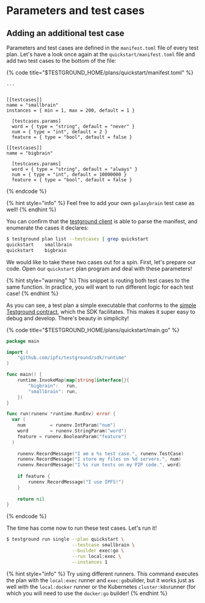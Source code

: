 # Parameters and test cases

## Adding an additional test case

Parameters and test cases are defined in the `manifest.toml` file of every test plan. Let's have a look once again at the `quickstart/manifest.toml` file and add two test cases to the bottom of the file:

{% code title="$TESTGROUND\_HOME/plans/quickstart/manifest.toml" %}
```
...


[[testcases]]
name = "smallbrain"
instances = { min = 1, max = 200, default = 1 }

  [testcases.params]
  word = { type = "string", default = "never" }
  num = { type = "int", default = 2 }
  feature = { type = "bool", default = false }

[[testcases]]
name = "bigbrain"

  [testcases.params]
  word = { type = "string", default = "always" }
  num = { type = "int", default = 10000000 }
  feature = { type = "bool", default = false }
```
{% endcode %}

{% hint style="info" %}
Feel free to add your own `galaxybrain` test case as well!
{% endhint %}

You can confirm that the [testground client](../concepts-and-architecture/daemon-and-client.md#testground-client) is able to parse the manifest, and enumerate the cases it declares:

```bash
$ testground plan list --testcases | grep quickstart
quickstart    smallbrain
quickstart    bigbrain
```

We would like to take these two cases out for a spin. First, let's prepare our code. Open our `quickstart` plan program and deal with these parameters!

{% hint style="warning" %}
This snippet is routing both test cases to the same function. In practice, you will want to run different logic for each test case!
{% endhint %}

As you can see, a test plan a simple executable that conforms to the [simple Testground contract](../concepts-and-architecture/test-structure.md#the-test-plan-less-than-greater-than-testground-contract), which the SDK facilitates. This makes it super easy to debug and develop. There's beauty in simplicity!

{% code title="$TESTGROUND\_HOME/plans/quickstart/main.go" %}
```go
package main

import (
	"github.com/ipfs/testground/sdk/runtime"
)

func main() {
	runtime.InvokeMap(map[string]interface{}{
		"bigbrain":   run,
		"smallbrain": run,
	})
}

func run(runenv *runtime.RunEnv) error {
  var (
    num 		= runenv.IntParam("num")
  	word 		= runenv.StringParam("word")
  	feature = runenv.BooleanParam("feature")
  )
  
	runenv.RecordMessage("I am a %s test case.", runenv.TestCase)
	runenv.RecordMessage("I store my files on %d servers.", num)
	runenv.RecordMessage("I %s run tests on my P2P code.", word)
	
	if feature {
		runenv.RecordMessage("I use IPFS!")
	}
	
	return nil
}
```
{% endcode %}

The time has come now to run these test cases. Let's run it!

```bash
$ testground run single --plan quickstart \
                        --testcase smallbrain \
                        --builder exec:go \
                        --run local:exec \
                        --instances 1
```

{% hint style="info" %}
Try using different runners. This command executes the plan with the `local:exec` runner and `exec:go`builder, but it works just as well with the `local:docker` runner or the Kubernetes `cluster:k8s`runner \(for which you will need to use the  `docker:go` builder!
{% endhint %}

